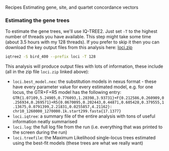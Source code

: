 Recipes
Estimating gene, site, and quartet concordance vectors

### Estimating the gene trees

To estimate the gene trees, we'll use IQ-TREE2. Just set `-T` to the highest number of threads you have available. This step might take some time (about 3.5 hours with my 128 threads). If you prefer to skip it then you can download the key output files from this analysis here: 
[loci.zip](https://github.com/user-attachments/files/15907618/loci.zip)

```bash
iqtree2 -S bird_400 --prefix loci -T 128
```

This analysis will produce output files with lots of information, these include (all in the zip file `loci.zip` linked above):

* `loci.best_model.nex`: the substitution models in nexus format - these have every parameter value for every estimated model, e.g. for one locus, the GTR+F+R5 model has the following entry:
`GTR{1.07109,5.24905,0.776093,1.28398,3.93731}+F{0.212586,0.260909,0.256934,0.269571}+R5{0.0670095,0.202443,0.44871,0.605428,0.379555,1.13675,0.0791399,2.21831,0.0255857,4.21162}: chr10_1260000_1270000.1k.start299.fasta{17.1377}`
* `loci.iqtree`: a summary file of the entire analysis with tons of useful information neatly summarised
* `loci.log`: the full log file from the run (i.e. everything that was printed to the screen during the run)
* `loci.treefile`: the Maximum Likelihood single-locus trees estimated using the best-fit models (these trees are what we really want)